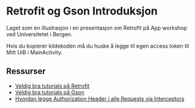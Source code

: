 # Retrofit og Gson Introduksjon
Laget som en illustrasjon i en presentasjon om Retrofit på App workshop ved Universitetet i Bergen.

Hvis du kopierer kildekoden må du huske å legge til egen access token til Mitt UiB i MainActivity.

## Ressurser
- [Veldig bra tutorials på Retrofit](https://futurestud.io/tutorials/retrofit-getting-started-and-android-client)
- [Veldig bra tutorials på Gson](https://futurestud.io/tutorials/gson-getting-started-with-java-json-serialization-deserialization)
- [Hvordan legge Authorization Header i alle Requests via Interceptors](https://futurestud.io/tutorials/retrofit-2-manage-request-headers-in-okhttp-interceptor)
